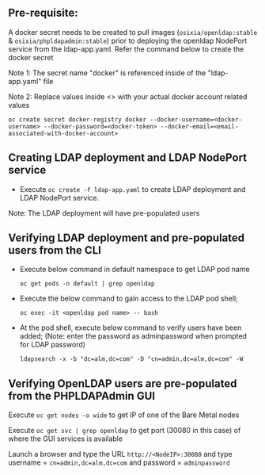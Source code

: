 ## Pre-requisite:


A docker secret needs to be created to pull images (`osixia/openldap:stable` & `osixia/phpldapadmin:stable`) prior to deploying the openldap NodePort service from the ldap-app.yaml. Refer the command below to create the docker secret

Note 1: The secret name "docker" is referenced inside of the "ldap-app.yaml" file

Note 2: Replace values inside <> with your actual docker account related values

    oc create secret docker-registry docker --docker-username=<docker-username> --docker-password=<docker-token> --docker-email=<email-associated-with-docker-account>

## Creating LDAP deployment and LDAP NodePort service

- Execute `oc create -f ldap-app.yaml` to create LDAP deployment and LDAP NodePort service.

Note: The LDAP deployment will have pre-populated users


## Verifying LDAP deployment and pre-populated users from the CLI

- Execute below command in default namespace to get LDAP pod name

    `oc get pods -n default | grep openldap  `  

- Execute the below command to gain access to the LDAP pod shell;

   `oc exec -it <openldap pod name> -- bash`


- At the pod shell, execute below command to verify users have been added;
(Note: enter the password as adminpassword when prompted for LDAP password)

    `ldapsearch -x -b "dc=alm,dc=com" -D "cn=admin,dc=alm,dc=com" -W`
    
## Verifying OpenLDAP users are pre-populated from the PHPLDAPAdmin GUI

Execute `oc get nodes -o wide` to get IP of one of the Bare Metal nodes

Execute `oc get svc | grep openldap` to get port (30080 in this case) of where the GUI services is available
    
Launch a browser and type the URL `http://<NodeIP>:30080` and type username = `cn=admin,dc=alm,dc=com` and password = `adminpassword`
